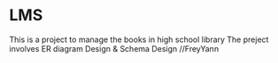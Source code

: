 # LMS
This is a project to manage the books in high school library
The preject involves ER diagram Design & Schema Design //FreyYann
